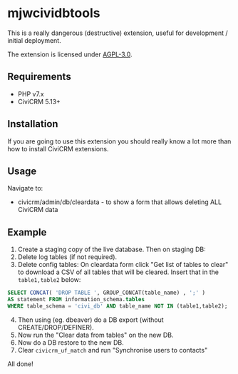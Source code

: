 # mjwcividbtools

This is a really dangerous (destructive) extension, useful for development / initial deployment.

The extension is licensed under [AGPL-3.0](LICENSE.txt).

## Requirements

* PHP v7.x
* CiviCRM 5.13+

## Installation

If you are going to use this extension you should really know a lot more than how to install CiviCRM extensions.

## Usage

Navigate to:
* civicrm/admin/db/cleardata - to show a form that allows deleting ALL CiviCRM data

## Example

1. Create a staging copy of the live database. Then on staging DB:
2. Delete log tables (if not required).
3. Delete config tables:
   On cleardata form click "Get list of tables to clear" to download a CSV of all tables that will be cleared.
Insert that in the `table1,table2` below:
```sql
SELECT CONCAT( 'DROP TABLE ', GROUP_CONCAT(table_name) , ';' )
AS statement FROM information_schema.tables
WHERE table_schema = 'civi_db' AND table_name NOT IN (table1,table2);
```

4. Then using (eg. dbeaver) do a DB export (without CREATE/DROP/DEFINER).
5. Now run the "Clear data from tables" on the new DB.
6. Now do a DB restore to the new DB.
7. Clear `civicrm_uf_match` and run "Synchronise users to contacts"

All done!
